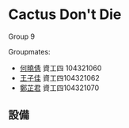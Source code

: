 # Cactus Don't Die
Group 9

Groupmates:
+ [何曉倩](https://github.com/Dorothy0405) 資工四 104321060
+ [王子佳](https://github.com/ivan922114) 資工四104321062
+ [鄭芷君](https://github.com/paperelmo) 資工四104321070
## 設備
